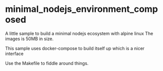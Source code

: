 # minimal_nodejs_environment_composed

A little sample to build a minimal nodejs ecosystem with alpine linux
The images is 50MB in size.

This sample uses docker-compose to build itself up which is a nicer interface


Use the Makefile to fiddle around things.
